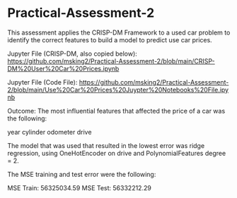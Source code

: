 # Practical-Assessment-2

This assessment applies the CRISP-DM Framework to a used car problem to identify the correct features to build a model to predict use car prices.

Jupyter File (CRISP-DM, also copied below): https://github.com/msking2/Practical-Assessment-2/blob/main/CRISP-DM%20User%20Car%20Prices.ipynb

Jupyter File (Code File): https://github.com/msking2/Practical-Assessment-2/blob/main/Use%20Car%20Prices%20Juypter%20Notebooks%20File.ipynb

Outcome: The most influential features that affected the price of a car was the following:

year
cylinder
odometer
drive

The model that was used that resulted in the lowest error was ridge regression, using OneHotEncoder on drive and PolynomialFeatures degree = 2.

The MSE training and test error were the following:

MSE Train: 56325034.59 
MSE Test: 56332212.29
